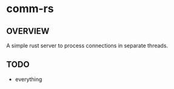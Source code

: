 # comm-rs
## OVERVIEW
A simple rust server to process connections in separate threads.

## TODO
- everything

